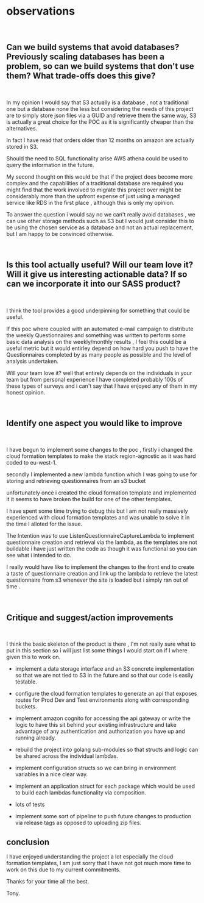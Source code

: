 # observations
&nbsp;
&nbsp;

##  Can we build systems that avoid databases?  Previously scaling databases has been a problem, so can we build systems that don't use them?  What trade-offs does this give?

&nbsp;

In my opinion I would say that S3 actually is a database , not a traditional one but a database none the less but
considering the needs of this project are to simply store json files via a GUID and retrieve them the same way, S3 is actually a great choice for the POC as it is significantly cheaper than the alternatives.

In fact I have read that orders older than 12 months on amazon are actually stored in S3. 

Should the need to SQL functionality arise AWS athena could be used to query the information in the future.

My second thought on this would be that if the project does become more complex and the capabilities of a traditional database are required you might find that the work involved to migrate this project over might be considerably more than the upfront expense of just using a managed service like RDS in the first place , although this is only my opinion.

To answer the question i would say no we can't really avoid databases , we can use other storage methods such as S3 but I would just consider this to be using the chosen service as a database and not an actual replacement, but I am happy to be convinced otherwise.

&nbsp;


##  Is this tool actually useful?  Will our team love it?  Will it give us interesting actionable data?  If so can we incorporate it into our SASS product?

&nbsp;

I think the tool provides a good underpinning for something that could be useful.

If this poc where coupled with an automated e-mail campaign to distribute the weekly Questionnaires and something was written to perform some basic data analysis on the weekly/monthly results , I feel this could be a useful metric but it would entirley depend on how hard you push to have the Questionnaires completed by as many people as possible and the level of analysis undertaken.

Will your team love it? well that entirely depends on the individuals in your team but from personal experience I have completed probably 100s of these types of surveys and i can't say that I have enjoyed any of them in my honest opinion.


&nbsp;


##  Identify one aspect you would like to improve

&nbsp;


I have begun to implement some changes to the poc , firstly i changed the cloud formation templates to make the stack region-agnostic as it was hard coded to eu-west-1.

secondly I implemented a new lambda function which I was going to use for storing and retrieving questionnaires from an s3 bucket

unfortunately once i created the cloud formation template and implemented it it seems to have broken the build for one of the other templates.

I have spent some time trying to debug this but I am not really massively experienced with cloud formation templates and was unable to solve it in the time I alloted for the issue.

The Intention was to use ListenQuestionnaireCaptureLambda to implement questionnaire creation and retrieval via the lambda, as the templates are not buildable i have just written the code as though it was functional so you can see what i intended to do.

I really would have like to implement the changes to the front end to create a taste of questionnaire creation and link up the lambda to retrieve the latest questionnaire from s3 whenever the site is loaded but i simply ran out of time .


&nbsp;


## Critique and suggest/action improvements



&nbsp;

I think the basic skeleton of the product is there , I'm not really sure what to put in this section so i will just list some things I would start on if I where given this to work on.

* implement a data storage interface and an S3 concrete implementation so that we are not tied to S3 in the future and so that our code is easily testable.

* configure the cloud formation templates to generate an api that exposes routes for Prod Dev and Test environments along with corresponding buckets.

* implement amazon cognito for accessing the api gateway or write the logic to have this sit behind your existing infrastructure
and take advantage of any authentication and authorization you have up and running already.

* rebuild the project into golang sub-modules so that structs and logic can be shared across the individual lambdas.

* implement configuration structs so we can bring in environment variables in a nice clear way.

* implement an application struct for each package which would be used to build each lambdas functionality via composition.

* lots of tests

* implement some sort of pipeline to push future changes to production via release tags as opposed to uploading zip files.

## conclusion

I have enjoyed understanding the project a lot especially the cloud formation templates,  I am just sorry that I have not got much more time to work on this due to my current commitments.

Thanks for your time all the best.

Tony.












